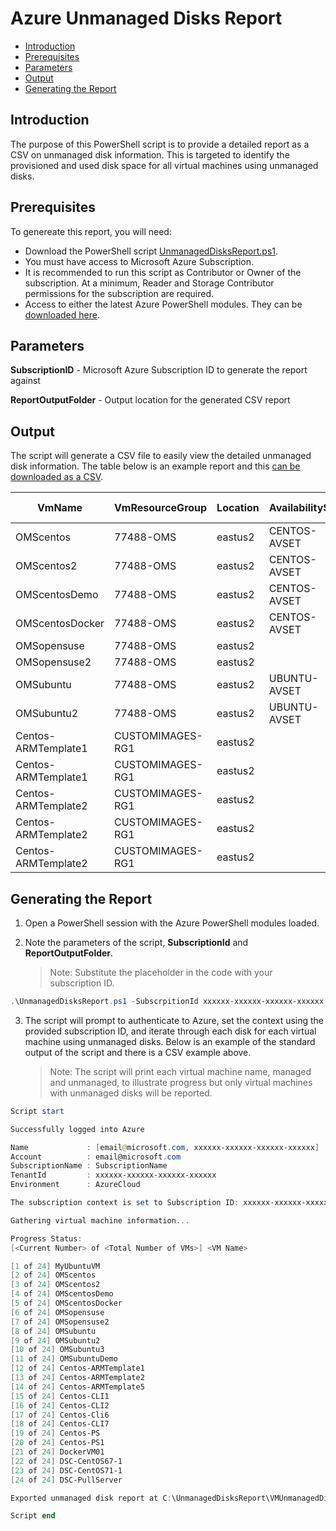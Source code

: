 # Azure Unmanaged Disks Report

* [Introduction](#introduction)
* [Prerequisites](#prerequisites)
* [Parameters](#parameters)
* [Output](#output)
* [Generating the Report](#generating-the-report)

## Introduction
The purpose of this PowerShell script is to provide a detailed report as a CSV on unmanaged disk information. This is targeted to identify the provisioned and used disk space for all virtual machines using unmanaged disks. 

## Prerequisites
To genereate this report, you will need:
* Download the PowerShell script [UnmanagedDisksReport.ps1](./UnmanagedDisksReport.ps1).
* You must have access to Microsoft Azure Subscription.
* It is recommended to run this script as Contributor or Owner of the subscription. At a minimum, Reader and Storage Contributor permissions for the subscription are required.
* Access to either the latest Azure PowerShell modules. They can be [downloaded here](https://www.powershellgallery.com/packages/AzureRM/).

## Parameters
**SubscriptionID** - Microsoft Azure Subscription ID to generate the report against

**ReportOutputFolder** - Output location for the generated CSV report 
 
 ## Output
 The script will generate a CSV file to easily view the detailed unmanaged disk information. The table below is an example report and this [can be downloaded as a CSV](./VMUnmanagedDisk-201802091328.csv).

VmName| VmResourceGroup| Location| AvailabilitySet| VhdUri| StorageType (Standard/Premium)| DiskType (OS/Data)| ProvisionedSizeInGb| UsedSizeInGb| UsedDiskPercentage
|---|---|---|---|---|---|---|---|---|---|
OMScentos|77488-OMS|eastus2|CENTOS-AVSET|https://77488oms5025.blob.core.windows.net/vhds/OMScentos2016619201023.vhd|Standard|OS|30|2|0.06
OMScentos2|77488-OMS|eastus2|CENTOS-AVSET|https://77488oms5025.blob.core.windows.net/vhds/OMScentos22016615161542.vhd|Standard|OS|30|2|0.08
OMScentosDemo|77488-OMS|eastus2|CENTOS-AVSET|https://4zrgvjrvxqy7wstandardsa.blob.core.windows.net/vhds/OMScentosDemo20166208242.vhd|Standard|OS|30|2|0.05
OMScentosDocker|77488-OMS|eastus2|CENTOS-AVSET|https://4zrgvjrvxqy7wstandardsa.blob.core.windows.net/vhds/OMScentosDocker201662085852.vhd|Standard|OS|30|8|0.28
OMSopensuse|77488-OMS|eastus2||https://77488oms5025.blob.core.windows.net/vhds/OMSopensuse2016619201619.vhd|Standard|OS|30|2|0.07
OMSopensuse2|77488-OMS|eastus2||https://77488oms5025.blob.core.windows.net/vhds/OMSopensuse22016617124627.vhd|Standard|OS|30|7|0.23
OMSubuntu|77488-OMS|eastus2|UBUNTU-AVSET|https://77488oms5025.blob.core.windows.net/vhds/OMSubuntu201661371038.vhd|Standard|OS|29|3|0.09
OMSubuntu2|77488-OMS|eastus2|UBUNTU-AVSET|https://77488oms5025.blob.core.windows.net/vhds/OMSubuntu3201661923286.vhd|Standard|OS|29|29|0.99
Centos-ARMTemplate1|CUSTOMIMAGES-RG1|eastus2||http://storcustomimages.blob.core.windows.net/vhds/Centos-ARMTemplate1osDisk.vhd|Standard|OS|30|11|0.36
Centos-ARMTemplate1|CUSTOMIMAGES-RG1|eastus2||https://storcustomimages.blob.core.windows.net/vhds/Centos-ARMTemplate1data.vhd|Standard|Data|30|3|0.11
Centos-ARMTemplate2|CUSTOMIMAGES-RG1|eastus2||http://storcustomimages.blob.core.windows.net/vhds/Centos-ARMTemplate2osDisk.vhd|Standard|OS|30|3|0.11
Centos-ARMTemplate2|CUSTOMIMAGES-RG1|eastus2||https://storcustomimages.blob.core.windows.net/vhds/Centos-ARMTemplate2data.vhd|Standard|Data|30|5|0.16
Centos-ARMTemplate2|CUSTOMIMAGES-RG1|eastus2||https://storcustomimages.blob.core.windows.net/vhds/Centos-ARMTemplate2wsb.vhd|Standard|Data|30|10|0.33


##  Generating the Report
1. Open a PowerShell session with the Azure PowerShell modules loaded.

2. Note the parameters of the script, **SubscriptionId** and **ReportOutputFolder**.
    > Note: Substitute the placeholder in the code with your subscription ID.
```powershell
.\UnmanagedDisksReport.ps1 -SubscrpitionId xxxxxx-xxxxxx-xxxxxx-xxxxxx -ReportOutputFolder C:\UnmanagedDisksReport
```
3. The script will prompt to authenticate to Azure, set the context using the provided subscription ID, and iterate through each disk for each virtual machine using unmanaged disks. Below is an example of the standard output of the script and there is a CSV example above.
    >Note: The script will print each virtual machine name, managed and unmanaged, to illustrate progress but only virtual machines with unmanaged disks will be reported.
```powershell
Script start

Successfully logged into Azure

Name             : [email@microsoft.com, xxxxxx-xxxxxx-xxxxxx-xxxxxx]
Account          : email@microsoft.com
SubscriptionName : SubscriptionName
TenantId         : xxxxxx-xxxxxx-xxxxxx-xxxxxx
Environment      : AzureCloud

The subscription context is set to Subscription ID: xxxxxx-xxxxxx-xxxxxx-xxxxxx

Gathering virtual machine information...

Progress Status:
[<Current Number> of <Total Number of VMs>] <VM Name>

[1 of 24] MyUbuntuVM
[2 of 24] OMScentos
[3 of 24] OMScentos2
[4 of 24] OMScentosDemo
[5 of 24] OMScentosDocker
[6 of 24] OMSopensuse
[7 of 24] OMSopensuse2
[8 of 24] OMSubuntu
[9 of 24] OMSubuntu2
[10 of 24] OMSubuntu3
[11 of 24] OMSubuntuDemo
[12 of 24] Centos-ARMTemplate1
[13 of 24] Centos-ARMTemplate2
[14 of 24] Centos-ARMTemplate5
[15 of 24] Centos-CLI1
[16 of 24] Centos-CLI2
[17 of 24] Centos-Cli6
[18 of 24] Centos-CLI7
[19 of 24] Centos-PS
[20 of 24] Centos-PS1
[21 of 24] DockerVM01
[22 of 24] DSC-CentOS67-1
[23 of 24] DSC-CentOS71-1
[24 of 24] DSC-PullServer

Exported unmanaged disk report at C:\UnmanagedDisksReport\VMUnmanagedDisk-201802140734.csv

Script end
```